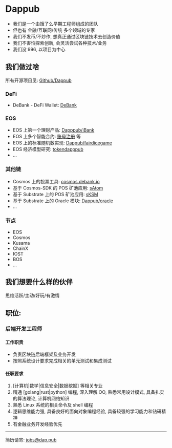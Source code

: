 # Dappub

* 我们是一个由饿了么早期工程师组成的团队
* 但也有 金融/互联网/传统 多个领域的专家
* 我们不发币/不炒作, 想真正通过区块链技术去创造价值
* 我们不害怕探索创新, 会灵活尝试各种技术/业务
* 我们没 996, 以项目为中心

## 我们做过啥

所有开源项目见: [Github/Dappub](https://github.com/dappub)
### DeFi
* DeBank - DeFi Wallet: [DeBank](https://debank.com)

### EOS

* EOS 上第一个理财产品: [Dapppub/iBank](https://github.com/Dappub/iBank)
* EOS 上多个智能合约: [账号注册](https://github.com/Dappub/signupeoseos) 等
* EOS 上的标准随机数实现: [Dappub/fairdicegame](https://github.com/Dappub/fairdicegame/)
* EOS 经济模型研究: [tokendapppub](https://github.com/Dappub/tokendapppub)
* ...

### 其他链

* Cosmos 上的投票工具: [cosmos.debank.io](http://cosmos.debank.io/)
* 基于 Cosmos-SDK 的 POS 矿池应用: [sAtom](https://pool.debank.com/)
* 基于 Substrate 上的 POS 矿池应用: [sKSM](https://pool.debank.com/pool/kusama)
* 基于 Substrate 上的 Oracle 模块: [Dappub/oracle](https://github.com/Dappub/oracle)
* ...


### 节点

* EOS
* Cosmos
* Kusama
* ChainX
* IOST
* BOS
* ...

## 我们想要什么样的伙伴

思维活跃/主动/好玩/有激情

## 职位:
### 后端开发工程师
#### 工作职责

* 负责区块链后端框架及业务开发
* 按照系统设计要求完成相关的单元测试和集成测试

#### 任职要求

1. [计算机|数学|信息安全|数据挖掘] 等相关专业
1. 精通 [golang|rust|python] 编程, 深入理解 OO, 熟悉常用设计模式, 具备扎实的算法理论, 计算机网络知识
1. 熟悉 Linux 系统的相关命令及 shell 编程
1. 逻辑思维能力强, 具备良好的面向对象编程经验, 具备较强的学习能力和钻研精神
1. 有金融业务开发经验优先

----
简历请寄: [jobs@dap.pub](mailto:jobs@dap.pub)
